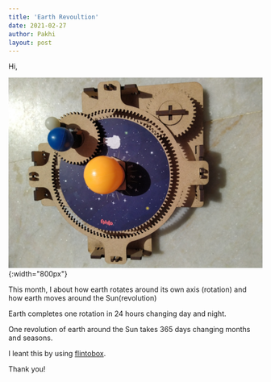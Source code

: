 ```yaml
---
title: 'Earth Revoultion'
date: 2021-02-27
author: Pakhi
layout: post
---
```

Hi,


![](/data/images/earth-revolution.jpg){:width="800px"}

This month, I about how earth rotates around its own axis (rotation) and how earth moves around the Sun(revolution)

Earth completes one rotation in 24 hours changing day and night.

One revolution of earth around the Sun takes 365 days changing months and seasons. 

I leant this by using [flintobox](https://flintobox.com/).
 

Thank you!